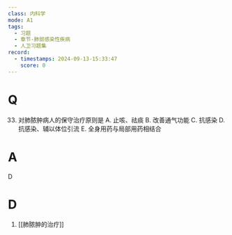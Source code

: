 ```yaml
---
class: 内科学
mode: A1
tags:
  - 习题
  - 章节-肺部感染性疾病
  - 人卫习题集
record:
  - timestamps: 2024-09-13-15:33:47
    score: 0
---
```


# Q
33. 对肺脓肿病人的保守治疗原则是
A. 止咳、祛痰 
B. 改善通气功能
C. 抗感染 
D. 抗感染、辅以体位引流
E. 全身用药与局部用药相结合
# A
D
# D
1. [[肺脓肿的治疗]]